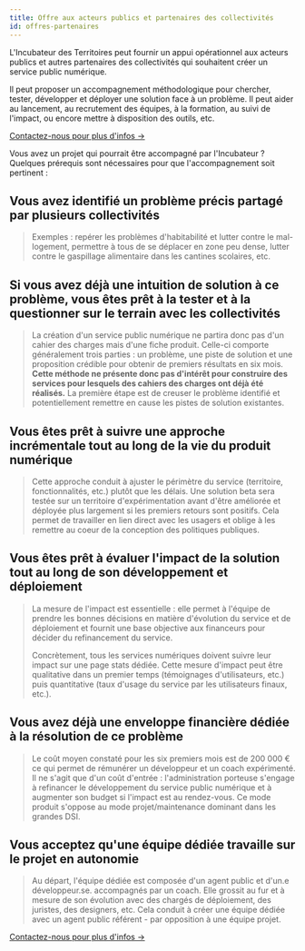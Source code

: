 ```yaml
---
title: Offre aux acteurs publics et partenaires des collectivités
id: offres-partenaires
---
```

<div class="callout">
  <p>L'Incubateur des Territoires peut fournir un appui opérationnel aux acteurs publics et autres partenaires des collectivités qui souhaitent créer un service public numérique.</p>

  <p>Il peut proposer un accompagnement méthodologique pour chercher, tester, développer et déployer une solution face à un problème. Il peut aider au lancement, au recrutement des équipes, à la formation, au suivi de l'impact, ou encore mettre à disposition des outils, etc.</p>

  <a href="/contact-territoires/" class="cta shadow-yellow">Contactez-nous pour plus d'infos →</a>

</div>

<div class="font-semibold font-marianne text-xl leading-tight mt-12 mb-8">
Vous avez un projet qui pourrait être accompagné par l'Incubateur ? Quelques prérequis sont nécessaires pour que l'accompagnement soit pertinent :
</div>

## Vous avez identifié un problème précis partagé par plusieurs collectivités

> Exemples : repérer les problèmes d'habitabilité et lutter contre le mal-logement, permettre à tous de se déplacer en zone peu dense, lutter contre le gaspillage alimentaire dans les cantines scolaires, etc.

## Si vous avez déjà une intuition de solution à ce problème, vous êtes prêt à la tester et à la questionner sur le terrain avec les collectivités

> La création d'un service public numérique ne partira donc pas d'un cahier des charges mais d'une fiche produit. Celle-ci comporte généralement trois parties : un problème, une piste de solution et une proposition crédible pour obtenir de premiers résultats en six mois. **Cette méthode ne présente donc pas d'intérêt pour construire des services pour lesquels des cahiers des charges ont déjà été réalisés.** La première étape est de creuser le problème identifié et potentiellement remettre en cause les pistes de solution existantes.

## Vous êtes prêt à suivre une approche incrémentale tout au long de la vie du produit numérique

> Cette approche conduit à ajuster le périmètre du service (territoire, fonctionnalités, etc.) plutôt que les délais. Une solution beta sera testée sur un territoire d'expérimentation avant d'être améliorée et déployée plus largement si les premiers retours sont positifs. Cela permet de travailler en lien direct avec les usagers et oblige à les remettre au coeur de la conception des politiques publiques.

## Vous êtes prêt à évaluer l'impact de la solution tout au long de son développement et déploiement

> La mesure de l'impact est essentielle : elle permet à l'équipe de prendre les bonnes décisions en matière d'évolution du service et de déploiement et fournit une base objective aux financeurs pour décider du refinancement du service.
>
> Concrètement, tous les services numériques doivent suivre leur impact sur une page stats dédiée. Cette mesure d'impact peut être qualitative dans un premier temps (témoignages d'utilisateurs, etc.) puis quantitative (taux d'usage du service par les utilisateurs finaux, etc.).

## Vous avez déjà une enveloppe financière dédiée à la résolution de ce problème

> Le coût moyen constaté pour les six premiers mois est de 200 000 € ce qui permet de rémunérer un développeur et un coach expérimenté. Il ne s'agit que d'un coût d'entrée : l'administration porteuse s'engage à refinancer le développement du service public numérique et à augmenter son budget si l'impact est au rendez-vous. Ce mode produit s'oppose au mode projet/maintenance dominant dans les grandes DSI.

## Vous acceptez qu'une équipe dédiée travaille sur le projet en autonomie

> Au départ, l'équipe dédiée est composée d'un agent public et d'un.e développeur.se. accompagnés par un coach. Elle grossit au fur et à mesure de son évolution avec des chargés de déploiement, des juristes, des designers, etc. Cela conduit à créer une équipe dédiée avec un agent public référent - par opposition à une équipe projet.

<div class="mt-8">
  <a href="/contact-territoires/" class="cta shadow-yellow">Contactez-nous pour plus d'infos →</a>
</div>
